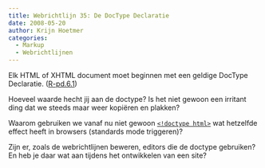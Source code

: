 ```yaml
---
title: Webrichtlijn 35: De DocType Declaratie
date: 2008-05-20
author: Krijn Hoetmer
categories: 
  - Markup
  - Webrichtlijnen
---
```

Elk HTML of XHTML document moet beginnen met een geldige DocType Declaratie. ([R-pd.6.1](http://www.webrichtlijnen.nl/handleiding/ontwikkeling/productie/paginastructuur/doctype/#r-pd-6-1))

Hoeveel waarde hecht jij aan de doctype? Is het niet gewoon een irritant ding dat we steeds maar weer kopiëren en plakken?

Waarom gebruiken we vanaf nu niet gewoon [`<!doctype html>`](http://www.whatwg.org/specs/web-apps/current-work/multipage/section-writing0.html#the-doctype) wat hetzelfde effect heeft in browsers (standards mode triggeren)?

Zijn er, zoals de webrichtlijnen beweren, editors die de doctype gebruiken? En heb je daar wat aan tijdens het ontwikkelen van een site?
